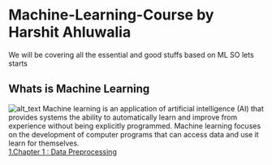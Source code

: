 # Machine-Learning-Course by Harshit Ahluwalia
We will be covering all the essential and good stuffs based on ML
SO lets starts

## Whats is Machine Learning
![alt_text](https://github.com/harshitahluwalia7895/Machine-Learning-Course/blob/master/Infographics/Machine%20Learning%20With%20Harshit%20Ahluwalia.png)
Machine learning is an application of artificial intelligence (AI) that provides systems the ability to automatically learn and improve from experience without being explicitly programmed. Machine learning focuses on the development of computer programs that can access data and use it learn for themselves.
<br>
[1.Chapter 1 : Data Preprocessing](https://github.com/harshitahluwalia7895/Machine-Learning-Course/tree/master/1.Data%20Preprocessing)
